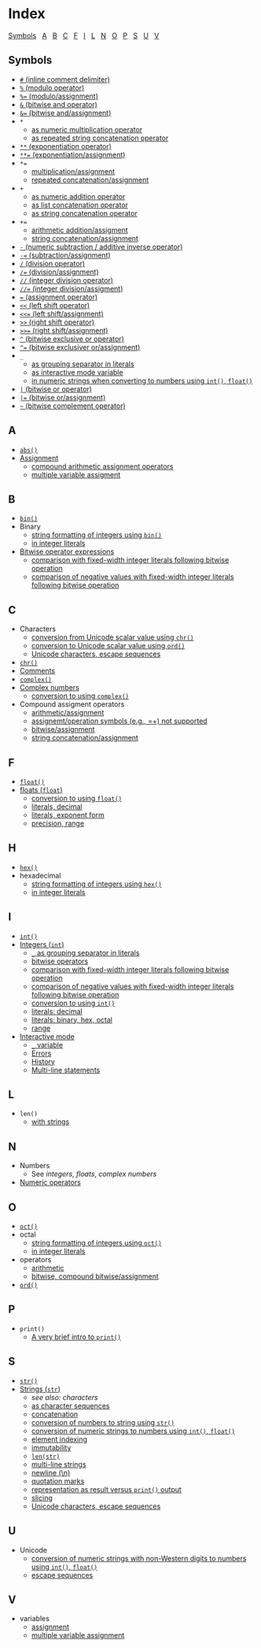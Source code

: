 # Index

[Symbols](symbols)&nbsp;&nbsp;
[A](a)&nbsp;&nbsp;
[B](b)&nbsp;&nbsp;
[C](c)&nbsp;&nbsp;
[F](f)&nbsp;&nbsp;
[I](i)&nbsp;&nbsp;
[L](l)&nbsp;&nbsp;
[N](n)&nbsp;&nbsp;
[O](o)&nbsp;&nbsp;
[P](p)&nbsp;&nbsp;
[S](s)&nbsp;&nbsp;
[U](u)&nbsp;&nbsp;
[V](v)&nbsp;&nbsp;

## Symbols

* [```#``` (inline comment delimiter)](1_Some_Basics.md#comments)
* [```%``` (modulo operator)](2_Numbers_Expressions_Variables.md#integer-and-floating-values)
* [```%=``` (modulo/assignment)](4_More_Assignment_Numbers_Strings.md#using-compound-assigment-operators)
* [```&``` (bitwise and operator)](4_More_Assignment_Numbers_Strings.md#bitwise-operations-on-integers)
* [```&=``` (bitwise and/assignment)](4_More_Assignment_Numbers_Strings.md#bitwise-operations-on-integers)
* ```*```
  * [as numeric multiplication operator](2_Numbers_Expressions_Variables.md#integer-and-floating-values)
  * [as repeated string concatenation operator](3_Intro_Strings.md#string-concatenation)
* [```**``` (exponentiation operator)](2_Numbers_Expressions_Variables.md#integer-and-floating-values)
* [```**=``` (exponentiation/assignment)](4_More_Assignment_Numbers_Strings.md#using-compound-assigment-operators)
* ```*=```
  * [multiplication/assignment](4_More_Assignment_Numbers_Strings.md#using-compound-assigment-operators)
  * [repeated concatenation/assignment](4_More_Assignment_Numbers_Strings.md#using-compound-assigment-operators)
* ```+```
  * [as numeric addition operator](2_Numbers_Expressions_Variables.md#integer-and-floating-values)
  * [as list concatenation operator]()
  * [as string concatenation operator](3_Intro_Strings.md#string-concatenation)
* ```+=```
  * [arithmetic addition/assigment](4_More_Assignment_Numbers_Strings.md#using-compound-assigment-operators)
  * [string concatenation/assignment](4_More_Assignment_Numbers_Strings.md#using-compound-assigment-operators)
* [```-``` (numeric subtraction / additive inverse operator)](2_Numbers_Expressions_Variables.md#integer-and-floating-values)
* [```-=``` (subtraction/assignment)](4_More_Assignment_Numbers_Strings.md#using-compound-assigment-operators)
* [```/``` (division operator)](2_Numbers_Expressions_Variables.md#integer-and-floating-values)
* [```/=``` (division/assignment)](4_More_Assignment_Numbers_Strings.md#using-compound-assigment-operators)
* [```//``` (integer division operator)](2_Numbers_Expressions_Variables.md#integer-and-floating-values)
* [```//=``` (integer division/assigment)](4_More_Assignment_Numbers_Strings.md#using-compound-assigment-operators)
* [```=``` (assignment operator)](2_Numbers_Expressions_Variables.md#integer-and-floating-values)
* [```<<``` (left shift operator)](4_More_Assignment_Numbers_Strings.md#bitwise-operations-on-integers)
* [```<<=``` (left shift/assignment)](4_More_Assignment_Numbers_Strings.md#bitwise-operations-on-integers)
* [```>>``` (right shift operator)](4_More_Assignment_Numbers_Strings.md#bitwise-operations-on-integers)
* [```>>=``` (right shift/assignment)](4_More_Assignment_Numbers_Strings.md#bitwise-operations-on-integers)
* [```^``` (bitwise exclusive or operator)](4_More_Assignment_Numbers_Strings.md#bitwise-operations-on-integers)
* [```^=``` (bitwise exclusiver or/assignment)](4_More_Assignment_Numbers_Strings.md#bitwise-operations-on-integers)
* ```_```
  * [as grouping separator in literals](2_Numbers_Expressions_Variables.md#integer-and-floating-values)
  * [as interactive mode variable](1_Some_Basics.md#underscore_variable)
  * [in numeric strings when converting to numbers using ```int()```, ```float()```](4_More_Assignment_Numbers_Strings.md#converting-between-number-and-string-types)
* [```|``` (bitwise or operator)](4_More_Assignment_Numbers_Strings.md#bitwise-operations-on-integers)
* [```|=``` (bitwise or/assignment)](4_More_Assignment_Numbers_Strings.md#bitwise-operations-on-integers)
* [```~``` (bitwise complement operator)](4_More_Assignment_Numbers_Strings.md#bitwise-operations-on-integers)

## A

* [```abs()```](2_Numbers_Expressions_Variables.md#integer-and-floating-values)
* [Assignment](2_Numbers_Expressions_Variables.md#integer-and-floating-values)
  * [compound arithmetic assignment operators](4_More_Assignment_Numbers_Strings.md#using-compound-assigment-operators)
  * [multiple variable assigment](4_More_Assignment_Numbers_Strings.md#multiple-assignment)

## B

* [```bin()```](4_More_Assignment_Numbers_Strings.md#different-formats-for-numeric-literals)
* Binary
  * [string formatting of integers using ```bin()```](4_More_Assignment_Numbers_Strings.md#different-formats-for-numeric-literals)
  * [in integer literals](4_More_Assignment_Numbers_Strings.md#different-formats-for-numeric-literals)
* [Bitwise operator expressions](4_More_Assignment_Numbers_Strings.md#bitwise-operations-on-integers)
  * [comparison with fixed-width integer literals following bitwise operation](4_More_Assignment_Numbers_Strings.md#matching-fixed-bit-width-assumptions-of-other-languages)
  * [comparison of negative values with fixed-width integer literals following bitwise operation](4_More_Assignment_Numbers_Strings.md#representation-of-negative-integers-in-python-versus-other-languages)

## C

* Characters
  * [conversion from Unicode scalar value using ```chr()```](4_More_Assignment_Numbers_Strings.md#strings-as-unicode-character-sequences)
  * [conversion to Unicode scalar value using ```ord()```](4_More_Assignment_Numbers_Strings.md#strings-as-unicode-character-sequences)
  * [Unicode characters, escape sequences](4_More_Assignment_Numbers_Strings.md#strings-as-unicode-character-sequences)
* [```chr()```](4_More_Assignment_Numbers_Strings.md#strings-as-unicode-character-sequences)
* [Comments](1_Some_Basics.md#comments)
* [```complex()```](4_More_Assignment_Numbers_Strings.md#converting-between-number-and-string-types)
* [Complex numbers](2_Numbers_Expressions_Variables.md#complex-numbers)
  * [conversion to using ```complex()```](4_More_Assignment_Numbers_Strings.md#converting-between-number-and-string-types)
* Compound assigment operators
  * [arithmetic/assignment](4_More_Assignment_Numbers_Strings.md#using-compound-assigment-operators)
  * [assignemt/operation symbols (e.g., =+) not supported](4_More_Assignment_Numbers_Strings.md#using-compound-assigment-operators)
  * [bitwise/assignment](4_More_Assignment_Numbers_Strings.md#bitwise-operations-on-integers)
  * [string concatenation/assignment](4_More_Assignment_Numbers_Strings.md#using-compound-assigment-operators)

## F

* [```float()```](4_More_Assignment_Numbers_Strings.md#converting-between-number-and-string-types)
* [floats (```float```)](2_Numbers_Expressions_Variables.md#integer-and-floating-values)
  * [conversion to using ```float()```](4_More_Assignment_Numbers_Strings.md#converting-between-number-and-string-types)
  * [literals, decimal](2_Numbers_Expressions_Variables.md#integer-and-floating-values)
  * [literals, exponent form](4_More_Assignment_Numbers_Strings.md#different-formats-for-numeric-literals)
  * [precision, range](4_More_Assignment_Numbers_Strings.md#range-and-precision-of-int-and-float)

## H

* [```hex()```](4_More_Assignment_Numbers_Strings.md#different-formats-for-numeric-literals)
* hexadecimal
  * [string formatting of integers using ```hex()```](4_More_Assignment_Numbers_Strings.md#different-formats-for-numeric-literals)
  * [in integer literals](4_More_Assignment_Numbers_Strings.md#different-formats-for-numeric-literals)

## I

* [```int()```](4_More_Assignment_Numbers_Strings.md#converting-between-number-and-string-types)
* [Integers (```int```)](2_Numbers_Expressions_Variables.md#integer-and-floating-values)
  * [```_``` as grouping separator in literals](2_Numbers_Expressions_Variables.md#integer-and-floating-values)
  * [bitwise operators](4_More_Assignment_Numbers_Strings.md#bitwise-operations-on-integers)
  * [comparison with fixed-width integer literals following bitwise operation](4_More_Assignment_Numbers_Strings.md#matching-fixed-bit-width-assumptions-of-other-languages)
  * [comparison of negative values with fixed-width integer literals following bitwise operation](4_More_Assignment_Numbers_Strings.md#representation-of-negative-integers-in-python-versus-other-languages)
  * [conversion to using ```int()```](4_More_Assignment_Numbers_Strings.md#converting-between-number-and-string-types)
  * [literals: decimal](2_Numbers_Expressions_Variables.md#integer-and-floating-values)
  * [literals: binary, hex, octal](4_More_Assignment_Numbers_Strings.md#different-formats-for-numeric-literals)
  * [range](4_More_Assignment_Numbers_Strings.md#ange-and-precision-of-int-and-float)
* [Interactive mode](1_Some_Basics.md#interactive-mode)
  * [```_``` variable](1_Some_Basics.md#underscore_variable)
  * [Errors](1_Some_Basics.md#errors)
  * [History](1_Some_Basics.md#history)
  * [Multi-line statements](1_Some_Basics.md#multi-line-statements)

## L

* ```len()```
  * [with strings](3_Intro_Strings.md#strings-as-character-sequences)

## N

* Numbers
  * See _integers_, _floats_, _complex numbers_
* [Numeric operators](2_Numbers_Expressions_Variables.md#integer-and-floating-values)

## O

* [```oct()```](4_More_Assignment_Numbers_Strings.md#different-formats-for-numeric-literals)
* octal
  * [string formatting of integers using ```oct()```](4_More_Assignment_Numbers_Strings.md#different-formats-for-numeric-literals)
  * [in integer literals](4_More_Assignment_Numbers_Strings.md#different-formats-for-numeric-literals)
* operators
  * [arithmetic](2_Numbers_Expressions_Variables.md#integer-and-floating-values)
  * [bitwise, compound bitwise/assignment](4_More_Assignment_Numbers_Strings.md#bitwise-operations-on-integers)
* [```ord()```](4_More_Assignment_Numbers_Strings.md#strings-as-unicode-character-sequences)

## P

* ```print()```
  * [A very brief intro to ```print()```](1_Some_Basics.md#a-very-brief-intro-to-print)

## S

* [```str()```](4_More_Assignment_Numbers_Strings.md#converting-between-number-and-string-types)
* [Strings (```str```)](3_Intro_Strings.md#string-basics)
  * _see also: characters_
  * [as character sequences](3_Intro_Strings.md#strings-as-character-sequences)
  * [concatenation](3_Intro_Strings.md#string-concatenation)
  * [conversion of numbers to string using ```str()```](4_More_Assignment_Numbers_Strings.md#converting-between-number-and-string-types)
  * [conversion of numeric strings to numbers using ```int()```, ```float()```](4_More_Assignment_Numbers_Strings.md#converting-between-number-and-string-types)
  * [element indexing](3_Intro_Strings.md#strings-as-character-sequences)
  * [immutability](3_Intro_Strings.md#strings-are-immutable)
  * [```len(str)```](3_Intro_Strings.md#strings-as-character-sequences)
  * [multi-line strings](3_Intro_Strings.md#string-basics)
  * [newline (\n)](3_Intro_Strings.md#string-basics)
  * [quotation marks](3_Intro_Strings.md#string-basics)
  * [representation as result versus ```print()``` output](3_Intro_Strings.md#string-basics)
  * [slicing](3_Intro_Strings.md#strings-as-character-sequences)
  * [Unicode characters, escape sequences](4_More_Assignment_Numbers_Strings.md#strings-as-unicode-character-sequences)

## U

* Unicode
  * [conversion of numeric strings with non-Western digits to numbers using ```int()```, ```float()```](4_More_Assignment_Numbers_Strings.md#converting-between-number-and-string-types)
  * [escape sequences](4_More_Assignment_Numbers_Strings.md#strings-as-unicode-character-sequences)

## V

* variables
  * [assignment](2_Numbers_Expressions_Variables.md#integer-and-floating-values)
  * [multiple variable assignment](4_More_Assignment_Numbers_Strings.md#multiple-assignment)
